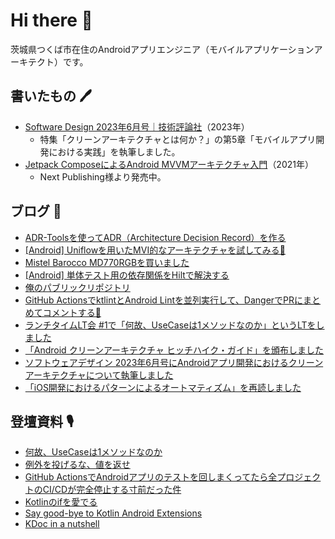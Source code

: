 # Hi there 👋

茨城県つくば市在住のAndroidアプリエンジニア（モバイルアプリケーションアーキテクト）です。

## 書いたもの 🖊️

- [Software Design 2023年6月号｜技術評論社](https://gihyo.jp/magazine/SD/archive/2023/202306)（2023年）
  - 特集「クリーンアーキテクチャとは何か？」の第5章「モバイルアプリ開発における実践」を執筆しました。
- [Jetpack ComposeによるAndroid MVVMアーキテクチャ入門](https://nextpublishing.jp/book/13660.html)（2021年）
  - Next Publishing様より発売中。

## ブログ 🚀

<!-- BLOG-POST-LIST:START -->
- [ADR-Toolsを使ってADR（Architecture Decision Record）を作る](https://okuzawats.com/blog/adr/)
- [[Android] Uniflowを用いたMVI的なアーキテクチャを試してみる🦄](https://okuzawats.com/blog/uniflow/)
- [Mistel Barocco MD770RGBを買いました](https://okuzawats.com/blog/barocco/)
- [[Android] 単体テスト用の依存関係をHiltで解決する](https://okuzawats.com/blog/test-dependency-by-hilt/)
- [俺のパブリックリポジトリ](https://okuzawats.com/blog/my-public-repositories/)
- [GitHub ActionsでktlintとAndroid Lintを並列実行して、DangerでPRにまとめてコメントする🐝](https://okuzawats.com/blog/lint-android-with-github-actions/)
- [ランチタイムLT会 #1で「何故、UseCaseは1メソッドなのか」というLTをしました](https://okuzawats.com/blog/why-usecase-has-only-one-method/)
- [「Android クリーンアーキテクチャ ヒッチハイク・ガイド」を頒布しました](https://okuzawats.com/blog/android-clean-architecture/)
- [ソフトウェアデザイン 2023年6月号にAndroidアプリ開発におけるクリーンアーキテクチャについて執筆しました](https://okuzawats.com/blog/clean-architecture-in-mobile-app/)
- [「iOS開発におけるパターンによるオートマティズム」を再読しました](https://okuzawats.com/blog/automatism-by-the-patterns/)
<!-- BLOG-POST-LIST:END -->

## 登壇資料 🎙️

- [何故、UseCaseは1メソッドなのか](https://speakerdeck.com/okuzawats/he-gu-usecaseha1mesotudonanoka)
- [例外を投げるな、値を返せ](https://speakerdeck.com/okuzawats/li-wai-wotou-geruna-zhi-wofan-se)
- [GitHub ActionsでAndroidアプリのテストを回しまくってたら全プロジェクトのCI/CDが完全停止する寸前だった件](https://speakerdeck.com/okuzawats/cdgawan-quan-ting-zhi-surucun-qian-datutajian)
- [Kotlinのifを愛でる](https://speakerdeck.com/okuzawats/kotlinnoifwoai-deru)
- [Say good-bye to Kotlin Android Extensions](https://speakerdeck.com/okuzawats/say-good-bye-to-kotlin-android-extensions)
- [KDoc in a nutshell](https://speakerdeck.com/okuzawats/kdoc-in-a-nutshell)
